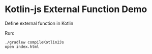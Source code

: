 Kotlin-js External Function Demo
================================

Define external function in Kotlin


Run:

```
./gradlew compileKotlin2Js
open index.html
```



